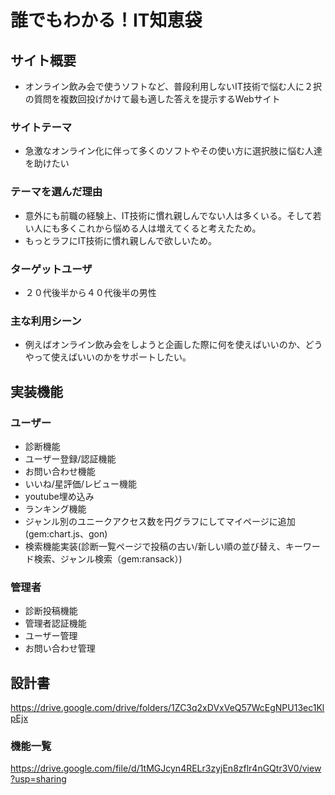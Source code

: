 # 誰でもわかる！IT知恵袋

## サイト概要
- オンライン飲み会で使うソフトなど、普段利用しないIT技術で悩む人に２択の質問を複数回投げかけて最も適した答えを提示するWebサイト

### サイトテーマ
- 急激なオンライン化に伴って多くのソフトやその使い方に選択肢に悩む人達を助けたい

### テーマを選んだ理由
- 意外にも前職の経験上、IT技術に慣れ親しんでない人は多くいる。そして若い人にも多くこれから悩める人は増えてくると考えたため。
- もっとラフにIT技術に慣れ親しんで欲しいため。

### ターゲットユーザ
- ２０代後半から４０代後半の男性

### 主な利用シーン
- 例えばオンライン飲み会をしようと企画した際に何を使えばいいのか、どうやって使えばいいのかをサポートしたい。

## 実装機能
### ユーザー
- 診断機能
- ユーザー登録/認証機能
- お問い合わせ機能
- いいね/星評価/レビュー機能
- youtube埋め込み
- ランキング機能
- ジャンル別のユニークアクセス数を円グラフにしてマイページに追加(gem:chart.js、gon)
- 検索機能実装(診断一覧ページで投稿の古い/新しい順の並び替え、キーワード検索、ジャンル検索（gem:ransack）)

### 管理者
- 診断投稿機能
- 管理者認証機能
- ユーザー管理
- お問い合わせ管理

## 設計書
https://drive.google.com/drive/folders/1ZC3q2xDVxVeQ57WcEgNPU13ec1KlpEjx

### 機能一覧
https://drive.google.com/file/d/1tMGJcyn4RELr3zyjEn8zflr4nGQtr3V0/view?usp=sharing
